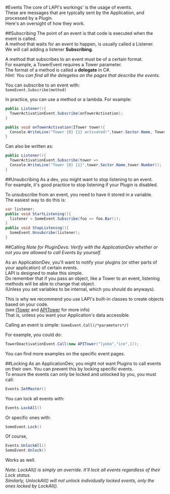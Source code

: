 #Events
The core of LAPI's workings' is the usage of events.<br>
These are messages that are typically sent by the Application, and processed by a Plugin.<br>
Here's an oversight of how they work.<br>

##Subscribing
The point of an event is that code is executed when the event is called.<br>
A method that waits for an event to happen, is usually called a Listener.<br>
We will call adding a listener **Subscribing**.

A method that subscribes to an event must be of a certain format.<br>
For example, a TowerEvent requires a Tower parameter.<br>
The format of a method is called a **delegate** in C#.<br>
*Hint: You can find all the delegetes on the pages that describe the events.*

You can subscribe to an event with:<br>
``SomeEvent.Subscribe(method)``

In practice, you can use a method or a lambda.
For example:
```csharp
public Listener(){
  TowerActivationEvent.Subscribe(onTowerActivation);
}

public void onTowerActivation(ITower tower){
  Console.WriteLine("Tower {0} {1} activated!",tower.Sector.Name, Tower.Number);
}
```
Can also be written as:
```csharp
public Listener(){
  TowerActivationEvent.Subscribe(tower =>
  Console.WriteLine("Tower {0} {1}",tower.Sector.Name,tower.Number));
}

```
##Unsubcribing
As a dev, you might want to stop listening to an event.<br>
For example, it's good practice to stop listening if your Plugin is disabled.

To unsubscribe from an event, you need to have it stored in a variable.<br>
The easiest way to do this is:<br>
```csharp
var listener;
public void StartListening(){
  listener = SomeEvent.Subscribe(foo => foo.Bar());
}
public void StopListening(){
  SomeEvent.Unsubcribe(listener);
}

```



##Calling
*Note for PluginDevs: Verify with the ApplicationDev whether or not you are allowed to call Events by yourself.*

As an ApplicationDev, you'll want to notify your plugins (or other parts of your application) of certain events.<br>
LAPI is designed to make this simple.<br>
Do remember that if you pass an object, like a Tower to an event, listening methods will be able to change that object. <br>
(Unless you set variables to be internal, which you should do anyways).

This is why we recommend you use LAPI's built-in classes to create objects based on your code.<br>
(see [ITower](./Interfaces/ITower) and [APITower](./VirtualStructures/APITower) for more info)<br>
That is, unless you want your Application's data accessible.

Calling an event is simple:
``SomeEvent.Call(/*parameters*/)``

For example, you could do:
```csharp
TowerDeactivationEvent.Call(new APITower("lyoko","ice",1));
```
You can find more examples on the specific event pages.

##Locking
As an ApplicationDev, you might not want Plugins to call events on their own. You can prevent this by locking specific events.<br>
To ensure the events can only be locked and unlocked by you, you must call:
```csharp
Events.SetMaster()
```
You can lock all events with:
```csharp
Events.LockAll()
```
Or specific ones with:
```csharp
SomeEvent.Lock()
```
Of course,
```csharp
Events.UnlockAll()
SomeEvent.Unlock()
```
Works as well.

*Note: LockAll() is simply an override. It'll lock all events regardless of their Lock status.*<br>
*Similarly, UnlockAll() will not unlock individually locked events, only the ones locked by LockAll().*
